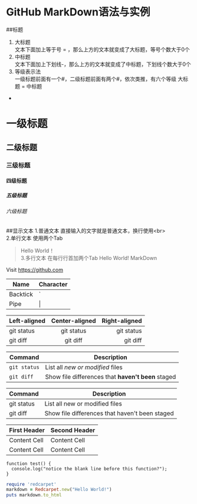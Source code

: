 GitHub MarkDown语法与实例
=
##标题
1. 大标题<br>
   文本下面加上等于号 = ，那么上方的文本就变成了大标题，等号个数大于0个
2. 中标题<br>
   文本下面加上下划线-，那么上方的文本就变成了中标题，下划线个数大于0个
3. 等级表示法<br>
   一级标题前面有一个#，二级标题前面有两个#，依次类推，有六个等级 
大标题
=
中标题
-

# 一级标题
## 二级标题
### 三级标题
#### 四级标题
##### 五级标题
###### 六级标题
##显示文本
1.普通文本
  直接输入的文字就是普通文本，换行使用\<br><br>
2.单行文本
  使用两个Tab<br>
>Hello World！<br>
3.多行文本
  在每行行首加两个Tab
>Hello World!
>MarkDown

Visit https://github.com

| Name     | Character |
| ---      | ---       |
| Backtick | `         |
| Pipe     | \|        |

| Left-aligned | Center-aligned | Right-aligned |
| :---         |     :---:      |          ---: |
| git status   | git status     | git status    |
| git diff     | git diff       | git diff      |

| Command | Description |
| --- | --- |
| `git status` | List all *new or modified* files |
| `git diff` | Show file differences that **haven't been** staged |


| Command | Description |
| --- | --- |
| git status | List all new or modified files |
| git diff | Show file differences that haven't been staged |

| First Header  | Second Header |
| ------------- | ------------- |
| Content Cell  | Content Cell  |
| Content Cell  | Content Cell  |

```
function test() {
  console.log("notice the blank line before this function?");
}
```

```ruby
require 'redcarpet'
markdown = Redcarpet.new("Hello World!")
puts markdown.to_html
```

